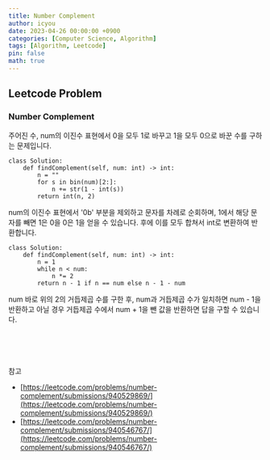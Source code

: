 ```yaml
---
title: Number Complement
author: icyou
date: 2023-04-26 00:00:00 +0900
categories: [Computer Science, Algorithm]
tags: [Algorithm, Leetcode]
pin: false
math: true
---
```


## Leetcode Problem

### Number Complement
주어진 수, num의 이진수 표현에서 0을 모두 1로 바꾸고 1을 모두 0으로 바꾼 수를 구하는 문제입니다.

```
class Solution:
    def findComplement(self, num: int) -> int:
        n = ""
        for s in bin(num)[2:]:
            n += str(1 - int(s))
        return int(n, 2)
```
num의 이진수 표현에서 '0b' 부분을 제외하고 문자를 차례로 순회하며, 1에서 해당 문자를 빼면 1은 0을 0은 1을 얻을 수 있습니다. 후에 이를 모두 합쳐서 int로 변환하여 반환합니다.

```
class Solution:
    def findComplement(self, num: int) -> int:
        n = 1
        while n < num:
            n *= 2
        return n - 1 if n == num else n - 1 - num
```
num 바로 위의 2의 거듭제곱 수를 구한 후, num과 거듭제곱 수가 일치하면 num - 1을 반환하고 아닐 경우 거듭제곱 수에서 num + 1을 뺀 값을 반환하면 답을 구할 수 있습니다.



<br/><br/><br/><br/>
참고 
- [https://leetcode.com/problems/number-complement/submissions/940529869/](https://leetcode.com/problems/number-complement/submissions/940529869/)
- [https://leetcode.com/problems/number-complement/submissions/940546767/](https://leetcode.com/problems/number-complement/submissions/940546767/)